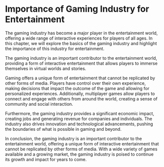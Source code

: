 Importance of Gaming Industry for Entertainment
=====================================================================================

The gaming industry has become a major player in the entertainment world, offering a wide range of interactive experiences for players of all ages. In this chapter, we will explore the basics of the gaming industry and highlight the importance of this industry for entertainment.

The gaming industry is an important contributor to the entertainment world, providing a form of interactive entertainment that allows players to immerse themselves in virtual worlds and stories.

Gaming offers a unique form of entertainment that cannot be replicated by other forms of media. Players have control over their own experience, making decisions that impact the outcome of the game and allowing for personalized experiences. Additionally, multiplayer games allow players to connect and engage with others from around the world, creating a sense of community and social interaction.

Furthermore, the gaming industry provides a significant economic impact, creating jobs and generating revenue for companies and individuals. The industry also drives innovation and technological advancements, pushing the boundaries of what is possible in gaming and beyond.

In conclusion, the gaming industry is an important contributor to the entertainment world, offering a unique form of interactive entertainment that cannot be replicated by other forms of media. With a wide variety of games available and a growing market, the gaming industry is poised to continue its growth and impact for years to come.
